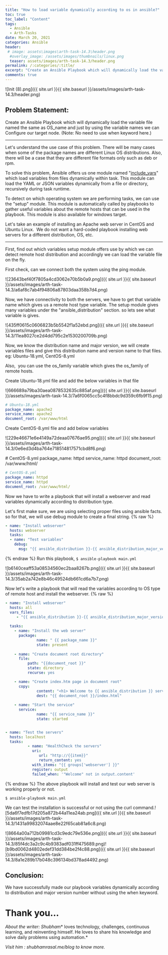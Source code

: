 ```yaml
---
title: "How to load variable dynamically according to os in ansible?"
toc: true
toc_label: "Content"
tags:
  - Ansible
  - Arth-Tasks
date: March 20, 2021
categories: Ansible
header:
 # image: assets\images\arth-task-14.3\header.png
  #overlay_image: /assets/images/thumbnails/linux.png
  teaser: assets/images/arth-task-14.3/header.png
permalink: /:categories/:title/
excerpt: "Create an Ansible Playbook which will dynamically load the variable file named the same as OS_name and just by using the variable names we can Configure our target node."
comments: true
---
```

![Init (8).png]({{ site.url }}{{ site.baseurl }}/assets/images/arth-task-14.3/header.png)
## Problem Statement:

Create an Ansible Playbook which will dynamically load the variable file named the same as OS_name and just by using the variable names we can Configure our target node.
(Note: No need to use when keyword here.)

* * *

Let's understand the use case of this problem. There will be many cases when some of the package names are different Linux OS distributions. Also, there will be a case that they are different file formats only such as deb or rpm.

To solve this problem, Ansible offers us one module named "[include_vars](/F:/NOTES/Joplin/resources/app.asar/%22%F0%9F%94%B0%2014.1%20Create%20a%20%20network%20Topology%20Setup%20in%20such%20a%20way%20%20so%20that%20System%20A%20can%20%20ping%20to%20two%20Systems%20System%20B%20and%20System%20C%20but%20both%20these%20systems%20should%20%20not%20be%20pinging%20each%20other%20without%20using%20any%20security%20rule%20e.g%20firewall%20etc.%20%20%F0%9F%94%B0%2014.2%20Further%20in%20ARTH%20-%20Task%2010%20have%20to%20create%20an%20Ansible%20playbook%20that%20will%20retrieve%20newContainer%20IP%20%20and%20update%20the%20inventory.%20So%20that%20further%20Configuration%20of%20Webserver%20could%20be%20done%20inside%20that%20Container.%20%20%F0%9F%94%B0%2014.3%20Create%20an%20Ansible%20Playbook%20which%20will%20dynamically%20%20load%20the%20variable%20file%20named%20same%20as%20OS_name%20and%20just%20by%20%20using%20the%20variable%20names%20we%20can%20Configure%20our%20target%20node.%20%28Note:%20No%20need%20to%20use%20when%20keyword%20here.%29%20%22)" which load variables from files dynamically within task. This module can load the YAML or JSON variables dynamically from a file or directory, recursively during task runtime.

To detect on which operating system we are performing tasks, we can use the "setup" module. This module is automatically called by playbooks to gather useful variables about the remote hosts that can be used in the playbook. This module is also available for windows target.

Let's take an example of installing an Apache web server in CentOS and Ubuntu Linux.  We do not want a hard-coded playbook installing web servers for a different distribution, OS, etc.

* * *

First, find out which variables setup module offers use by which we can detect remote host distribution and accordingly we can load the variable file on the fly.

First check, can we connect both the system using the ping module.

![23643bef40f7805a4cd3062e70b5b0a9.png]({{ site.url }}{{ site.baseurl }}/assets/images/arth-task-14.3/a6af8c7ab4f94806a87803daa358b7d4.png)

Now, we have connectivity to both the servers, we have to get that variable name which gives us a remote host type variable. The setup module gives many variables under the "ansible_distribution" section. so lets see what variable is gives.

![435ff0615c0606823b5b5542f1a52ebd.png]({{ site.url }}{{ site.baseurl }}/assets/images/arth-task-14.3/11ea8027ce2d4dd795c2e1530200709b.png)

Now, we know the distribution name and major version, we will create variables files and give this distribution name and version name to that files. eg: Ubuntu-18.yml, CentOS-8.yml

Also,  you can use the os\_family variable which gives the os\_family of remote hosts.

Create Ubuntu-18.yml file and add the below variables in that file

![666689a79ba30aea0878532635c885af.png]({{ site.url }}{{ site.baseurl }}/assets/images/arth-task-14.3/7a6f0065cc5c4f8bbdc9d359c6fb9f15.png)

```yml
# Ubuntu-18.yml
package_name: apache2
service_name: apache2
document_root: /var/www/html
```


Create CentOS-8.yml file and add below variables

![229e46671e6e4149a72deaa07676ae95.png]({{ site.url }}{{ site.baseurl }}/assets/images/arth-task-14.3/0e6ed3d4ba764e718514817571cbd8f6.png)

\# CentOS-8.yml package\_name: httpd service\_name: httpd document_root: /var/www/html/

```yml
# CentOS-8.yml
package_name: httpd
service_name: httpd
document_root: /var/www/html/
```

Now we have to write a playbook that will install a webserver and read variables dynamically according to distribution type.

Let's first make sure, we are using selecting proper files using ansible facts. so for that, we will use debug module to create a final string.
{% raw %}
```yml
- name: "Install webserver"
  hosts: webserver
  tasks:
  - name: "Test variables"
    debug:
      msg: "{{ ansible_distribution }}-{{ ansible_distribution_major_version }}.yml"
```
{% endraw %}
Run this playbook, `$ ansible-playbook main.yml`

![b6140ceaff53a08534560ec2baa8267b.png]({{ site.url }}{{ site.baseurl }}/assets/images/arth-task-14.3/35ab2a742e8b46c49524db661cd6a7b7.png)

Now let's write a playbook that will read the variables according to OS type of remote host and install the webserver.
{% raw %}
```yml
- name: "Install webserver"
  hosts: all
  vars_files:
     - "{{ ansible_distribution }}-{{ ansible_distribution_major_version }}.yml"
  
  tasks:
    - name: "Install the web server"
      package:
              name: " {{ package_name }}"
              state: present
    
    - name: "Create document root directory"
      file: 
          path: "{{document_root }}"
          state: directory
          recurse: yes

    - name: "Create index.htm page in document root"
      copy:
              content: "<h1> Welcome to {{ ansible_distribution }} server !! </h1>"
              dest: "{{ document_root }}/index.html"
    
    - name: "Start the service"
      service:
              name: "{{ service_name }}"
              state: started


- name: "Test the servers"
  hosts: localhost
  tasks:
          - name: "HealthCheck the servers"
            uri:
               url: "http://{{item}}"
               return_content: yes
            with_items: "{{ groups['webserver'] }}"
            register: output
            failed_when: '"Welcome" not in output.content'
```
{% endraw %}
The above playbook will install and test our web server is working properly or not.

`$ ansible-playbook main.yml`

We can test the installation is successful or not using the curl command.![5da6f7edfb17d205a872b44a11ea24ab.png]({{ site.url }}{{ site.baseurl }}/assets/images/arth-task-14.3/1431a99832074aae8e22f65cab81a6c8.png)

![8664a00a712b09981cd3c9edc79e536e.png]({{ site.url }}{{ site.baseurl }}/assets/images/arth-task-14.3/85f4dc3a2c9c4b9383adf031ff475689.png)![b9bd0062d4802edef31dd384be2f4c88.png]({{ site.url }}{{ site.baseurl }}/assets/images/arth-task-14.3/8a1e289b17b048c396134bd378ad4492.png)

## Conclusion:

We have successfully made our playbook variables dynamically according to distribution and major version number without using the when keyword.

# Thank you…

*About the writer:*
*Shubham** loves technology, challenges, continuous learning, and reinventing himself. He loves to share his knowledge and solve daily problems using automation.*

*Visit him : shubhamrasal.me/blog to know more.*